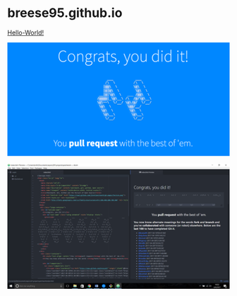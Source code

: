 # breese95.github.io

[Hello-World!](https://github.com/breese95/hello-world.git)


![github social coding logo](images/git-it-pic.png)

![Git-it completion code](images/atom-text-file.png)
